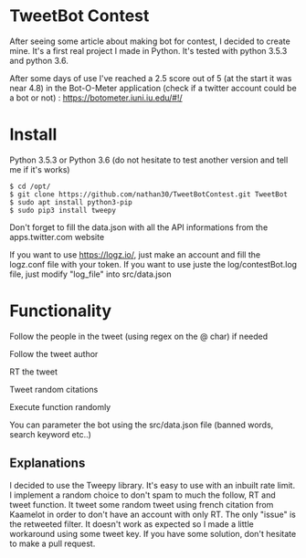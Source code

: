 # TweetBot Contest

After seeing some article about making bot for contest, I decided to create mine. It's a first real project I made in Python. It's tested with python 3.5.3 and python 3.6. 

After some days of use I've reached a 2.5 score out of 5 (at the start it was near 4.8) in the Bot-O-Meter application (check if a twitter account could be a bot or not) : https://botometer.iuni.iu.edu/#!/


# Install
Python 3.5.3 or Python 3.6 (do not hesitate to test another version and tell me if it's works)

    $ cd /opt/
    $ git clone https://github.com/nathan30/TweetBotContest.git TweetBot
    $ sudo apt install python3-pip
    $ sudo pip3 install tweepy

Don't forget to fill the data.json with all the API informations from the apps.twitter.com website

If you want to use https://logz.io/, just make an account and fill the logz.conf file with your token. If you want to use juste the log/contestBot.log file, just modify "log_file" into src/data.json 

# Functionality
Follow the people in the tweet (using regex on the @ char) if needed

Follow the tweet author

RT the tweet

Tweet random citations

Execute function randomly

You can parameter the bot using the src/data.json file (banned words, search keyword etc..)

## Explanations


I decided to use the Tweepy library. It's easy to use with an inbuilt rate limit. I implement a random choice to don't spam to much the follow, RT and tweet function. It tweet some random tweet using french citation from Kaamelot in order to don't have an account with only RT. 
The only "issue" is the retweeted filter. It doesn't work as expected so I made a little workaround using some tweet key. If you have some solution, don't hesitate to make a pull request. 


